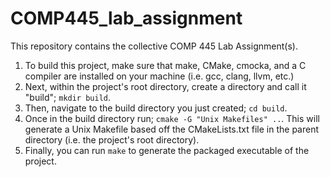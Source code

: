 # COMP445_lab_assignment

This repository contains the collective COMP 445 Lab Assignment(s).

1. To build this project, make sure that make, CMake, cmocka, and a C compiler are installed on your machine
(i.e. gcc, clang, llvm, etc.)
2. Next, within the project's root directory, create a directory and call it "build"; `mkdir build`.
3. Then, navigate to the build directory you just created; `cd build`.
4. Once in the build directory run; `cmake -G "Unix Makefiles" ..`. This will generate a Unix Makefile based off the
CMakeLists.txt file in the parent directory (i.e. the project's root directory).
5. Finally, you can run `make` to generate the packaged executable of the project.

